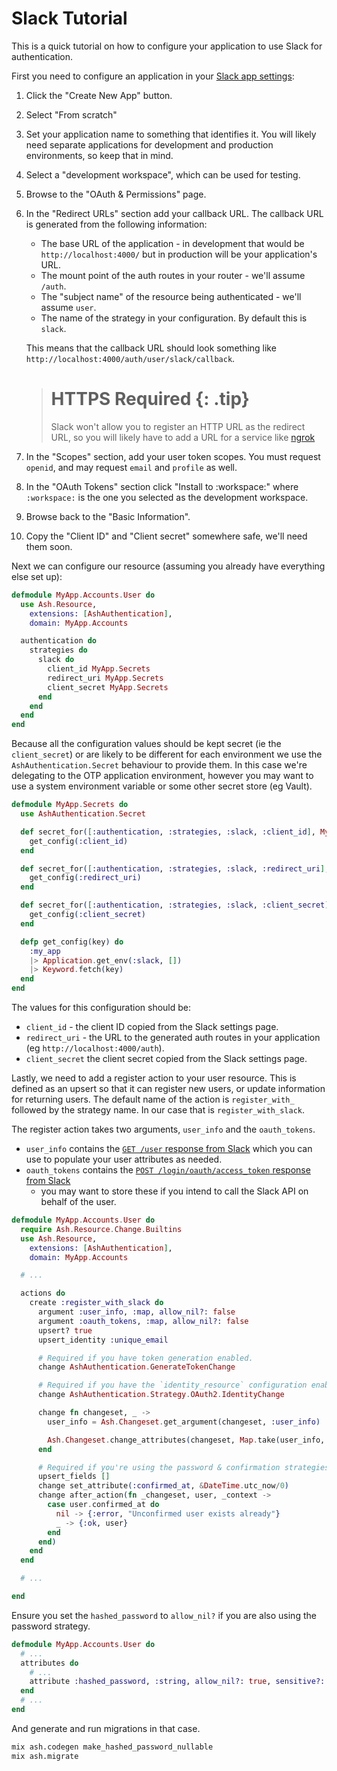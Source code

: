 # Slack Tutorial

This is a quick tutorial on how to configure your application to use Slack for authentication.

First you need to configure an application in your [Slack app settings](https://api.slack.com/apps):

1. Click the "Create New App" button.
2. Select "From scratch"
3. Set your application name to something that identifies it. You will likely
   need separate applications for development and production environments, so
   keep that in mind.
4. Select a "development workspace", which can be used for testing.
5. Browse to the "OAuth & Permissions" page.
6. In the "Redirect URLs" section add your callback URL. The
   callback URL is generated from the following information:

   - The base URL of the application - in development that would be
     `http://localhost:4000/` but in production will be your application's
     URL.
   - The mount point of the auth routes in your router - we'll assume
     `/auth`.
   - The "subject name" of the resource being authenticated - we'll assume `user`.
   - The name of the strategy in your configuration. By default this is
     `slack`.

   This means that the callback URL should look something like
   `http://localhost:4000/auth/user/slack/callback`.

   > # HTTPS Required {: .tip}
   >
   > Slack won't allow you to register an HTTP URL as the redirect URL, so you
   > will likely have to add a URL for a service like
   > [ngrok](https://ngrok.com/)

7. In the "Scopes" section, add your user token scopes. You must request `openid`, and may request `email` and
   `profile` as well.
8. In the "OAuth Tokens" section click "Install to :workspace:" where
   `:workspace:` is the one you selected as the development workspace.
9. Browse back to the "Basic Information".
10. Copy the "Client ID" and "Client secret" somewhere safe, we'll need them
    soon.

Next we can configure our resource (assuming you already have everything else
set up):

```elixir
defmodule MyApp.Accounts.User do
  use Ash.Resource,
    extensions: [AshAuthentication],
    domain: MyApp.Accounts

  authentication do
    strategies do
      slack do
        client_id MyApp.Secrets
        redirect_uri MyApp.Secrets
        client_secret MyApp.Secrets
      end
    end
  end
end
```

Because all the configuration values should be kept secret (ie the
`client_secret`) or are likely to be different for each environment we use the
`AshAuthentication.Secret` behaviour to provide them. In this case we're
delegating to the OTP application environment, however you may want to use a
system environment variable or some other secret store (eg Vault).

```elixir
defmodule MyApp.Secrets do
  use AshAuthentication.Secret

  def secret_for([:authentication, :strategies, :slack, :client_id], MyApp.Accounts.User, _) do
    get_config(:client_id)
  end

  def secret_for([:authentication, :strategies, :slack, :redirect_uri], MyApp.Accounts.User, _) do
    get_config(:redirect_uri)
  end

  def secret_for([:authentication, :strategies, :slack, :client_secret], MyApp.Accounts.User, _) do
    get_config(:client_secret)
  end

  defp get_config(key) do
    :my_app
    |> Application.get_env(:slack, [])
    |> Keyword.fetch(key)
  end
end
```

The values for this configuration should be:

- `client_id` - the client ID copied from the Slack settings page.
- `redirect_uri` - the URL to the generated auth routes in your application
  (eg `http://localhost:4000/auth`).
- `client_secret` the client secret copied from the Slack settings page.

Lastly, we need to add a register action to your user resource. This is defined
as an upsert so that it can register new users, or update information for
returning users. The default name of the action is `register_with_` followed by
the strategy name. In our case that is `register_with_slack`.

The register action takes two arguments, `user_info` and the `oauth_tokens`.

- `user_info` contains the [`GET /user` response from
  Slack](https://api.slack.com/authentication/sign-in-with-slack#response)
  which you can use to populate your user attributes as needed.
- `oauth_tokens` contains the [`POST /login/oauth/access_token` response from
  Slack](https://api.slack.com/authentication/sign-in-with-slack#response)
  - you may want to store these if you intend to call the Slack API on behalf
    of the user.

```elixir
defmodule MyApp.Accounts.User do
  require Ash.Resource.Change.Builtins
  use Ash.Resource,
    extensions: [AshAuthentication],
    domain: MyApp.Accounts

  # ...

  actions do
    create :register_with_slack do
      argument :user_info, :map, allow_nil?: false
      argument :oauth_tokens, :map, allow_nil?: false
      upsert? true
      upsert_identity :unique_email

      # Required if you have token generation enabled.
      change AshAuthentication.GenerateTokenChange

      # Required if you have the `identity_resource` configuration enabled.
      change AshAuthentication.Strategy.OAuth2.IdentityChange

      change fn changeset, _ ->
        user_info = Ash.Changeset.get_argument(changeset, :user_info)

        Ash.Changeset.change_attributes(changeset, Map.take(user_info, ["email"]))
      end

      # Required if you're using the password & confirmation strategies
      upsert_fields []
      change set_attribute(:confirmed_at, &DateTime.utc_now/0)
      change after_action(fn _changeset, user, _context ->
        case user.confirmed_at do
          nil -> {:error, "Unconfirmed user exists already"}
          _ -> {:ok, user}
        end
      end)
    end
  end

  # ...

end
```

Ensure you set the `hashed_password` to `allow_nil?` if you are also using the password strategy.

```elixir
defmodule MyApp.Accounts.User do
  # ...
  attributes do
    # ...
    attribute :hashed_password, :string, allow_nil?: true, sensitive?: true
  end
  # ...
end
```

And generate and run migrations in that case.

```bash
mix ash.codegen make_hashed_password_nullable
mix ash.migrate
```
